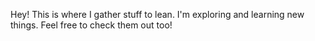 Hey! This is where I gather stuff to lean. I'm exploring and learning new things.
Feel free to check them out too!
